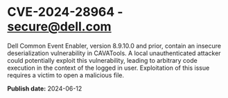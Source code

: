 # CVE-2024-28964 - secure@dell.com

Dell Common Event Enabler, version 8.9.10.0 and prior, contain an insecure deserialization vulnerability in CAVATools. A local unauthenticated attacker could potentially exploit this vulnerability, leading to arbitrary code execution in the context of the logged in user. Exploitation of this issue requires a victim to open a malicious file.

**Publish date:** 2024-06-12
